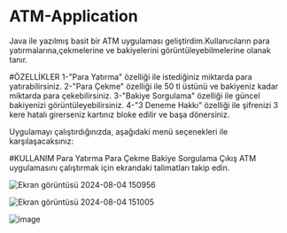 # ATM-Application
Java ile yazılmış  basit bir ATM uygulaması geliştirdim.Kullanıcıların para yatırmalarına,çekmelerine ve bakiyelerini görüntüleyebilmelerine olanak tanır.

 #ÖZELLİKLER
 1-"Para Yatırma" özelliği ile istediğiniz miktarda para yatırabilirsiniz.
 2-"Para Çekme" özelliği ile 50 tl üstünü ve bakiyeniz kadar miktarda para çekebilirsiniz.
 3-"Bakiye Sorgulama" özelliği ile güncel bakiyenizi görüntüleyebilirsiniz.
 4-"3 Deneme Hakkı" özelliği ile şifrenizi 3 kere hatalı girerseniz kartınız bloke edilir ve başa dönersiniz.

 Uygulamayı çalıştırdığınızda, aşağıdaki menü seçenekleri ile karşılaşacaksınız:

#KULLANIM
Para Yatırma
Para Çekme
Bakiye Sorgulama
Çıkış
ATM uygulamasını çalıştırmak için ekrandaki talimatları takip edin.







![Ekran görüntüsü 2024-08-04 150956](https://github.com/user-attachments/assets/7f79a400-a336-4022-9af7-43933c1acd9d)


![Ekran görüntüsü 2024-08-04 151005](https://github.com/user-attachments/assets/d4b0c1e5-1ae6-44fe-9ac8-6a50301dd405)



![image](https://github.com/user-attachments/assets/46b9c0d7-e457-45c4-905e-27ed782b514f)



